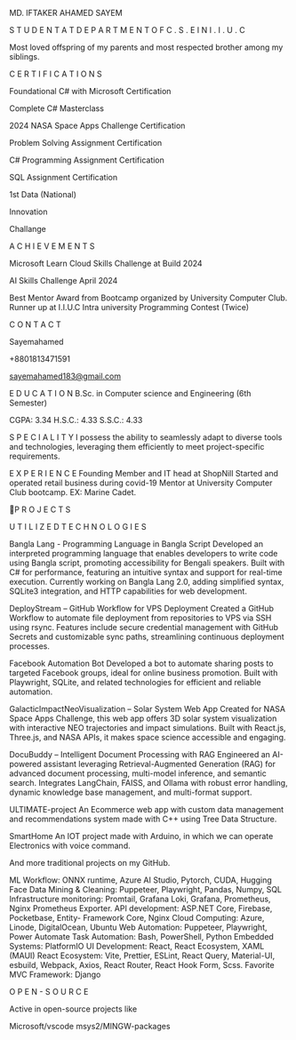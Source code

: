 MD. IFTAKER AHAMED
SAYEM

S T U D E N T   A T   D E P A R T M E N T   O F   C . S . E   I N   I . I . U . C

Most loved offspring of my parents and most respected
brother among  my siblings.

C E R T I F I C A T I O N S

Foundational C# with Microsoft
Certification

Complete C# Masterclass

2024  NASA  Space  Apps  Challenge
Certification

Problem Solving Assignment
Certification

C# Programming Assignment
Certification

SQL Assignment
Certification

1st  Data
(National)

Innovation

Challange

A C H I E V E M E N T S

Microsoft Learn Cloud Skills Challenge
at Build 2024

AI Skills Challenge April 2024

Best  Mentor  Award  from  Bootcamp
organized by University Computer Club.
Runner up at I.I.U.C Intra university
Programming Contest (Twice)

C O N T A C T

Sayemahamed

+8801813471591

sayemahamed183@gmail.com

E D U C A T I O N
B.Sc. in Computer science and Engineering (6th
Semester)

CGPA: 3.34
H.S.C.: 4.33
S.S.C.:  4.33

S P E C I A L I T Y
I possess the ability to seamlessly adapt to
diverse tools and technologies, leveraging them
efficiently to meet project-specific requirements.

E X P E R I E N C E
Founding Member and IT head at ShopNill
Started and operated retail business during
covid-19
Mentor at University Computer Club
bootcamp.
EX: Marine Cadet.

P R O J E C T S

U T I L I Z E D   T E C H N O L O G I E S

Bangla Lang - Programming Language in
Bangla Script
Developed an interpreted programming language
that enables developers to write code using Bangla
script, promoting accessibility for Bengali speakers.
Built with C# for performance, featuring an intuitive
syntax and support for real-time execution.
Currently working on Bangla Lang 2.0, adding
simplified syntax, SQLite3 integration, and HTTP
capabilities for web development.

DeployStream – GitHub Workflow for VPS
Deployment
Created a GitHub Workflow to automate file
deployment from repositories to VPS via SSH using
rsync. Features include secure credential
management with GitHub Secrets and
customizable sync paths, streamlining continuous
deployment processes.

Facebook Automation Bot
Developed a bot to automate sharing posts to
targeted Facebook groups, ideal for online business
promotion. Built with Playwright, SQLite, and
related technologies for efficient and reliable
automation.

GalacticImpactNeoVisualization – Solar
System Web App
Created for NASA Space Apps Challenge, this web
app offers 3D solar system visualization with
interactive NEO trajectories and impact simulations.
Built with React.js, Three.js, and NASA APIs, it
makes space science accessible and engaging.

DocuBuddy – Intelligent Document Processing
with RAG
Engineered an AI-powered assistant leveraging
Retrieval-Augmented Generation (RAG) for
advanced document processing, multi-model
inference, and semantic search. Integrates
LangChain, FAISS, and Ollama with robust error
handling, dynamic knowledge base management,
and multi-format support.

ULTIMATE-project
An Ecommerce web app with custom data
management and recommendations system made
with C++ using Tree Data Structure.

SmartHome
An IOT project made with Arduino, in which we
can operate Electronics with voice command.

And more traditional projects on my GitHub.

ML Workflow:
   ONNX runtime, Azure AI Studio, Pytorch, CUDA,
Hugging Face
Data Mining & Cleaning:
   Puppeteer, Playwright, Pandas, Numpy, SQL
Infrastructure monitoring:
   Promtail, Grafana Loki, Grafana, Prometheus,
   Nginx Prometheus Exporter.
API development:
   ASP.NET Core, Firebase, Pocketbase,   Entity-
Framework Core, Nginx
Cloud Computing:
   Azure, Linode, DigitalOcean, Ubuntu
Web Automation:
   Puppeteer, Playwright, Power Automate
Task Automation:
   Bash, PowerShell, Python
Embedded Systems:
   PlatformIO
UI Development:
   React, React Ecosystem, XAML (MAUI)
React Ecosystem:
   Vite, Prettier, ESLint, React Query, Material-UI,
esbuild, Webpack, Axios, React Router, React
Hook Form, Scss.
Favorite MVC Framework:
   Django

O P E N - S O U R C E

  Active in open-source projects like

Microsoft/vscode
msys2/MINGW-packages

